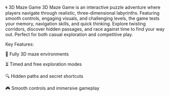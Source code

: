 🌀 3D Maze Game
3D Maze Game is an interactive puzzle adventure where players navigate through realistic, three-dimensional labyrinths. Featuring smooth controls, engaging visuals, and challenging levels, the game tests your memory, navigation skills, and quick thinking. Explore twisting corridors, discover hidden passages, and race against time to find your way out. Perfect for both casual exploration and competitive play.

Key Features:

🧭 Fully 3D maze environments

⏳ Timed and free exploration modes

🔍 Hidden paths and secret shortcuts

🎮 Smooth controls and immersive gameplay
 
 
